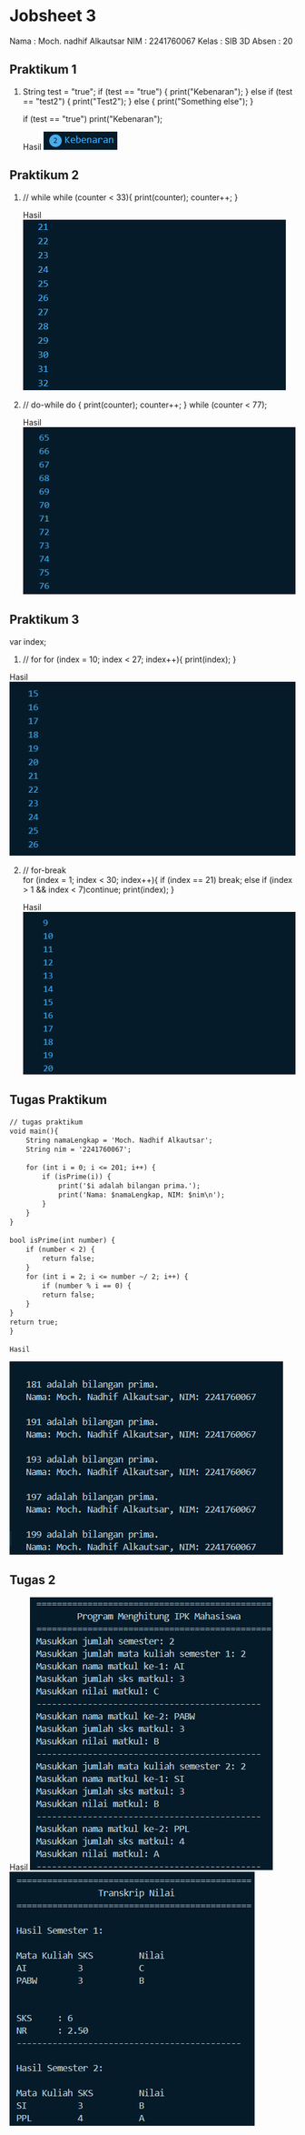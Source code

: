 # Jobsheet 3
Nama    : Moch. nadhif Alkautsar
NIM     : 2241760067
Kelas   : SIB 3D
Absen   : 20

## Praktikum 1
1. String test = "true";
    if (test == "true") {
        print("Kebenaran");
    } else if (test == "test2") {
        print("Test2");
    } else {
        print("Something else");
    }

    if (test == "true") print("Kebenaran");

    Hasil
    ![alt text](image.png)

## Praktikum 2
1. // while
    while (counter < 33){
        print(counter);
        counter++;
    }

    Hasil
    ![alt text](image-1.png)

2. // do-while
    do {
        print(counter);
        counter++;
    } while (counter < 77);

    Hasil
    ![alt text](image-2.png)

## Praktikum 3
var index;
1. // for
    for (index = 10; index < 27; index++){
        print(index);
    }

  Hasil
  ![alt text](image-3.png)

2. // for-break  
    for (index = 1; index < 30; index++){
        if (index == 21) break;
        else if (index > 1 && index < 7)continue;
        print(index);
    }

    Hasil
    ![alt text](image-4.png)

## Tugas Praktikum
    // tugas praktikum
    void main(){
        String namaLengkap = 'Moch. Nadhif Alkautsar';  
        String nim = '2241760067';  
  
        for (int i = 0; i <= 201; i++) {
            if (isPrime(i)) {
                print('$i adalah bilangan prima.');
                print('Nama: $namaLengkap, NIM: $nim\n');
            }
        }
    }

    bool isPrime(int number) {
        if (number < 2) {
            return false;
        }
        for (int i = 2; i <= number ~/ 2; i++) {
            if (number % i == 0) {
            return false;
        }
    }
    return true;
    }

    Hasil
![alt text](image-6.png)

## Tugas 2
Hasil
![alt text](image-7.png)
![alt text](image-8.png)


